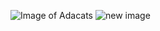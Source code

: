 ![Image of Adacats](https://octodex.github.com/images/Adacats.png)
![new image](/commit-suggestions.png)
